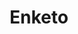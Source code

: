 ---
blog: https://blog.enketo.org/
codehost: https://github.com/https://github.com/enketo
linkedin: https://linkedin.com/company/enketo-llc
logohandle: enketo
sort: enketo
title: Enketo
twitter: https://x.com/enketo
website: https://enketo.org/
---